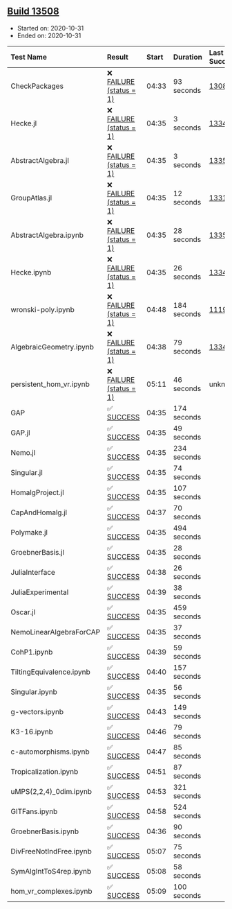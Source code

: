 ## [Build 13508](https://oscarci.mathematik.uni-kl.de/job/oscar/13508/)

* Started on: 2020-10-31
* Ended on: 2020-10-31

| Test Name    | Result | Start | Duration | Last Success | First Failure |
|:-------------|:-------|:------|:---------|:-------------|:--------------|
| CheckPackages | ❌ [FAILURE (status = 1)](https://oscarci.mathematik.uni-kl.de/job/oscar/13508/artifact/logs/build-13508/CheckPackages.log) | 04:33 | 93 seconds | [13085](https://oscarci.mathematik.uni-kl.de/job/oscar/13085/) | [13086](https://oscarci.mathematik.uni-kl.de/job/oscar/13086/) |
| Hecke.jl | ❌ [FAILURE (status = 1)](https://oscarci.mathematik.uni-kl.de/job/oscar/13508/artifact/logs/build-13508/Hecke.jl.log) | 04:35 | 3 seconds | [13341](https://oscarci.mathematik.uni-kl.de/job/oscar/13341/) | [13342](https://oscarci.mathematik.uni-kl.de/job/oscar/13342/) |
| AbstractAlgebra.jl | ❌ [FAILURE (status = 1)](https://oscarci.mathematik.uni-kl.de/job/oscar/13508/artifact/logs/build-13508/AbstractAlgebra.jl.log) | 04:35 | 3 seconds | [13355](https://oscarci.mathematik.uni-kl.de/job/oscar/13355/) | [13356](https://oscarci.mathematik.uni-kl.de/job/oscar/13356/) |
| GroupAtlas.jl | ❌ [FAILURE (status = 1)](https://oscarci.mathematik.uni-kl.de/job/oscar/13508/artifact/logs/build-13508/GroupAtlas.jl.log) | 04:35 | 12 seconds | [13311](https://oscarci.mathematik.uni-kl.de/job/oscar/13311/) | [13312](https://oscarci.mathematik.uni-kl.de/job/oscar/13312/) |
| AbstractAlgebra.ipynb | ❌ [FAILURE (status = 1)](https://oscarci.mathematik.uni-kl.de/job/oscar/13508/artifact/logs/build-13508/AbstractAlgebra.ipynb.log) | 04:35 | 28 seconds | [13355](https://oscarci.mathematik.uni-kl.de/job/oscar/13355/) | [13356](https://oscarci.mathematik.uni-kl.de/job/oscar/13356/) |
| Hecke.ipynb | ❌ [FAILURE (status = 1)](https://oscarci.mathematik.uni-kl.de/job/oscar/13508/artifact/logs/build-13508/Hecke.ipynb.log) | 04:35 | 26 seconds | [13341](https://oscarci.mathematik.uni-kl.de/job/oscar/13341/) | [13342](https://oscarci.mathematik.uni-kl.de/job/oscar/13342/) |
| wronski-poly.ipynb | ❌ [FAILURE (status = 1)](https://oscarci.mathematik.uni-kl.de/job/oscar/13508/artifact/logs/build-13508/wronski-poly.ipynb.log) | 04:48 | 184 seconds | [11192](https://oscarci.mathematik.uni-kl.de/job/oscar/11192/) | [11193](https://oscarci.mathematik.uni-kl.de/job/oscar/11193/) |
| AlgebraicGeometry.ipynb | ❌ [FAILURE (status = 1)](https://oscarci.mathematik.uni-kl.de/job/oscar/13508/artifact/logs/build-13508/AlgebraicGeometry.ipynb.log) | 04:38 | 79 seconds | [13341](https://oscarci.mathematik.uni-kl.de/job/oscar/13341/) | [13342](https://oscarci.mathematik.uni-kl.de/job/oscar/13342/) |
| persistent_hom_vr.ipynb | ❌ [FAILURE (status = 1)](https://oscarci.mathematik.uni-kl.de/job/oscar/13508/artifact/logs/build-13508/persistent_hom_vr.ipynb.log) | 05:11 | 46 seconds | unknown | unknown |
| GAP | ✅ [SUCCESS](https://oscarci.mathematik.uni-kl.de/job/oscar/13508/artifact/logs/build-13508/GAP.log) | 04:35 | 174 seconds |  |  |
| GAP.jl | ✅ [SUCCESS](https://oscarci.mathematik.uni-kl.de/job/oscar/13508/artifact/logs/build-13508/GAP.jl.log) | 04:35 | 49 seconds |  |  |
| Nemo.jl | ✅ [SUCCESS](https://oscarci.mathematik.uni-kl.de/job/oscar/13508/artifact/logs/build-13508/Nemo.jl.log) | 04:35 | 234 seconds |  |  |
| Singular.jl | ✅ [SUCCESS](https://oscarci.mathematik.uni-kl.de/job/oscar/13508/artifact/logs/build-13508/Singular.jl.log) | 04:35 | 74 seconds |  |  |
| HomalgProject.jl | ✅ [SUCCESS](https://oscarci.mathematik.uni-kl.de/job/oscar/13508/artifact/logs/build-13508/HomalgProject.jl.log) | 04:35 | 107 seconds |  |  |
| CapAndHomalg.jl | ✅ [SUCCESS](https://oscarci.mathematik.uni-kl.de/job/oscar/13508/artifact/logs/build-13508/CapAndHomalg.jl.log) | 04:37 | 70 seconds |  |  |
| Polymake.jl | ✅ [SUCCESS](https://oscarci.mathematik.uni-kl.de/job/oscar/13508/artifact/logs/build-13508/Polymake.jl.log) | 04:35 | 494 seconds |  |  |
| GroebnerBasis.jl | ✅ [SUCCESS](https://oscarci.mathematik.uni-kl.de/job/oscar/13508/artifact/logs/build-13508/GroebnerBasis.jl.log) | 04:35 | 28 seconds |  |  |
| JuliaInterface | ✅ [SUCCESS](https://oscarci.mathematik.uni-kl.de/job/oscar/13508/artifact/logs/build-13508/JuliaInterface.log) | 04:38 | 26 seconds |  |  |
| JuliaExperimental | ✅ [SUCCESS](https://oscarci.mathematik.uni-kl.de/job/oscar/13508/artifact/logs/build-13508/JuliaExperimental.log) | 04:39 | 38 seconds |  |  |
| Oscar.jl | ✅ [SUCCESS](https://oscarci.mathematik.uni-kl.de/job/oscar/13508/artifact/logs/build-13508/Oscar.jl.log) | 04:35 | 459 seconds |  |  |
| NemoLinearAlgebraForCAP | ✅ [SUCCESS](https://oscarci.mathematik.uni-kl.de/job/oscar/13508/artifact/logs/build-13508/NemoLinearAlgebraForCAP.log) | 04:35 | 37 seconds |  |  |
| CohP1.ipynb | ✅ [SUCCESS](https://oscarci.mathematik.uni-kl.de/job/oscar/13508/artifact/logs/build-13508/CohP1.ipynb.log) | 04:39 | 59 seconds |  |  |
| TiltingEquivalence.ipynb | ✅ [SUCCESS](https://oscarci.mathematik.uni-kl.de/job/oscar/13508/artifact/logs/build-13508/TiltingEquivalence.ipynb.log) | 04:40 | 157 seconds |  |  |
| Singular.ipynb | ✅ [SUCCESS](https://oscarci.mathematik.uni-kl.de/job/oscar/13508/artifact/logs/build-13508/Singular.ipynb.log) | 04:35 | 56 seconds |  |  |
| g-vectors.ipynb | ✅ [SUCCESS](https://oscarci.mathematik.uni-kl.de/job/oscar/13508/artifact/logs/build-13508/g-vectors.ipynb.log) | 04:43 | 149 seconds |  |  |
| K3-16.ipynb | ✅ [SUCCESS](https://oscarci.mathematik.uni-kl.de/job/oscar/13508/artifact/logs/build-13508/K3-16.ipynb.log) | 04:46 | 79 seconds |  |  |
| c-automorphisms.ipynb | ✅ [SUCCESS](https://oscarci.mathematik.uni-kl.de/job/oscar/13508/artifact/logs/build-13508/c-automorphisms.ipynb.log) | 04:47 | 85 seconds |  |  |
| Tropicalization.ipynb | ✅ [SUCCESS](https://oscarci.mathematik.uni-kl.de/job/oscar/13508/artifact/logs/build-13508/Tropicalization.ipynb.log) | 04:51 | 87 seconds |  |  |
| uMPS(2,2,4)_0dim.ipynb | ✅ [SUCCESS](https://oscarci.mathematik.uni-kl.de/job/oscar/13508/artifact/logs/build-13508/uMPS-2-2-4-_0dim.ipynb.log) | 04:53 | 321 seconds |  |  |
| GITFans.ipynb | ✅ [SUCCESS](https://oscarci.mathematik.uni-kl.de/job/oscar/13508/artifact/logs/build-13508/GITFans.ipynb.log) | 04:58 | 524 seconds |  |  |
| GroebnerBasis.ipynb | ✅ [SUCCESS](https://oscarci.mathematik.uni-kl.de/job/oscar/13508/artifact/logs/build-13508/GroebnerBasis.ipynb.log) | 04:36 | 90 seconds |  |  |
| DivFreeNotIndFree.ipynb | ✅ [SUCCESS](https://oscarci.mathematik.uni-kl.de/job/oscar/13508/artifact/logs/build-13508/DivFreeNotIndFree.ipynb.log) | 05:07 | 75 seconds |  |  |
| SymAlgIntToS4rep.ipynb | ✅ [SUCCESS](https://oscarci.mathematik.uni-kl.de/job/oscar/13508/artifact/logs/build-13508/SymAlgIntToS4rep.ipynb.log) | 05:08 | 58 seconds |  |  |
| hom_vr_complexes.ipynb | ✅ [SUCCESS](https://oscarci.mathematik.uni-kl.de/job/oscar/13508/artifact/logs/build-13508/hom_vr_complexes.ipynb.log) | 05:09 | 100 seconds |  |  |
